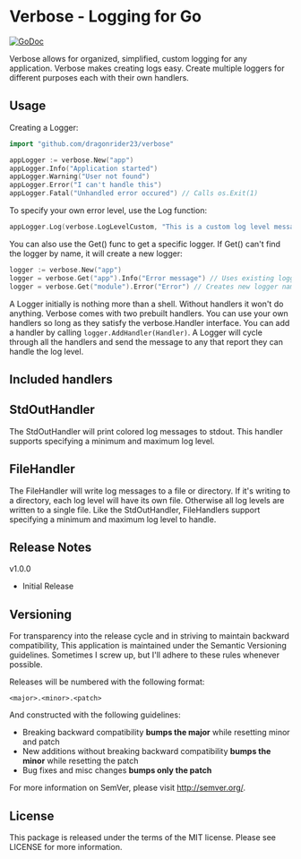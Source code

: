 Verbose - Logging for Go
=========================

[![GoDoc](https://godoc.org/github.com/dragonrider23/verbose?status.svg)](https://godoc.org/github.com/dragonrider23/verbose)

Verbose allows for organized, simplified, custom
logging for any application. Verbose makes creating logs easy.
Create multiple loggers for different purposes each with their
own handlers.

Usage
-----

Creating a Logger:

```Go
import "github.com/dragonrider23/verbose"

appLogger := verbose.New("app")
appLogger.Info("Application started")
appLogger.Warning("User not found")
appLogger.Error("I can't handle this")
appLogger.Fatal("Unhandled error occured") // Calls os.Exit(1)
```

To specify your own error level, use the Log function:

```Go
appLogger.Log(verbose.LogLevelCustom, "This is a custom log level message")
```

You can also use the Get() func to get a specific logger. If Get() can't
find the logger by name, it will create a new logger:

```Go
logger := verbose.New("app")
logger = verbose.Get("app").Info("Error message") // Uses existing logger
logger = verbose.Get("module").Error("Error") // Creates new logger named 'module' and issues error
```

A Logger initially is nothing more than a shell. Without handlers it won't do anything.
Verbose comes with two prebuilt handlers. You can use your own handlers so long as they
satisfy the verbose.Handler interface. You can add a handler by calling `logger.AddHandler(Handler)`.
A Logger will cycle through all the handlers and send the message to any that report
they can handle the log level.

Included handlers
-----------------

StdOutHandler
-------------

The StdOutHandler will print colored log messages to stdout. This handler supports specifying
a minimum and maximum log level.

FileHandler
-----------

The FileHandler will write log messages to a file or directory. If it's writing to a directory,
each log level will have its own file. Otherwise all log levels are written to a single file.
Like the StdOutHandler, FileHandlers support specifying a minimum and maximum log level to handle.

Release Notes
-------------

v1.0.0

- Initial Release

Versioning
----------

For transparency into the release cycle and in striving to maintain backward compatibility,
This application is maintained under the Semantic Versioning guidelines.
Sometimes I screw up, but I'll adhere to these rules whenever possible.

Releases will be numbered with the following format:

`<major>.<minor>.<patch>`

And constructed with the following guidelines:

- Breaking backward compatibility **bumps the major** while resetting minor and patch
- New additions without breaking backward compatibility **bumps the minor** while resetting the patch
- Bug fixes and misc changes **bumps only the patch**

For more information on SemVer, please visit <http://semver.org/>.

License
-------
This package is released under the terms of the MIT license. Please see LICENSE for more information.
